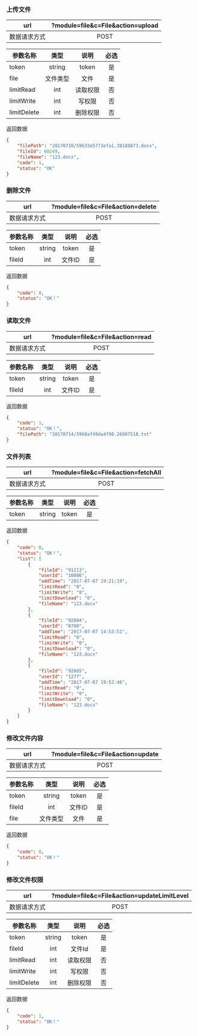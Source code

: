 
### 上传文件
|  url | ?module=file&c=File&action=upload | 
|------|:-----------------------------------------------------:|
|  数据请求方式 | POST | 

|参数名称|类型|说明|必选|
|-------|:---:|:--:|:--:|
|token|string|token|是|
|file|文件类型|文件|是|
|limitRead|int|读取权限|否|
|limitWrite|int|写权限|否|
|limitDelete|int|删除权限|否|

返回数据

```json
{
    "filePath": "20170710/59633e5773efa1.38188873.docx",
    "fileId": 60249,
    "fileName": "123.docx",
    "code": 1,
    "status": "OK"
}
```

### 删除文件
|  url | ?module=file&c=File&action=delete | 
|------|:-----------------------------------------------------:|
|  数据请求方式 | POST | 

|参数名称|类型|说明|必选|
|-------|:---:|:--:|:--:|
|token|string|token|是|
|fileId|int|文件ID|是|

返回数据

```json
{
    "code": 0,
    "status": "OK！"
}
```

### 读取文件
|  url | ?module=file&c=File&action=read | 
|------|:-----------------------------------------------------:|
|  数据请求方式 | POST | 

|参数名称|类型|说明|必选|
|-------|:---:|:--:|:--:|
|token|string|token|是|
|fileId|int|文件ID|是|

返回数据

```json
{
    "code": 1,
    "status": "OK！",
    "filePath": "20170714/5968af49da4f98.26907518.txt"
}
```

### 文件列表
|  url | ?module=file&c=File&action=fetchAll | 
|------|:-----------------------------------------------------:|
|  数据请求方式 | POST | 

|参数名称|类型|说明|必选|
|-------|:---:|:--:|:--:|
|token|string|token|是|

返回数据

```json
{
    "code": 0,
    "status": "OK！",
    "list": [
        {
            "fileId": "91213",
            "userId": "10086",
            "addTime": "2017-07-07 19:21:19",
            "limitRead": "0",
            "limitWrite": "0",
            "limitDownload": "0",
            "fileName": "123.docx"
        },
        {
            "fileId": "92084",
            "userId": "8790",
            "addTime": "2017-07-07 14:53:51",
            "limitRead": "0",
            "limitWrite": "0",
            "limitDownload": "0",
            "fileName": "123.docx"
        },
        {
            "fileId": "92085",
            "userId": "1277",
            "addTime": "2017-07-07 19:52:46",
            "limitRead": "0",
            "limitWrite": "0",
            "limitDownload": "0",
            "fileName": "123.docx"
        }
    ]
}
```

### 修改文件内容
|  url | ?module=file&c=File&action=update | 
|------|:-----------------------------------------------------:|
|  数据请求方式 | POST | 

|参数名称|类型|说明|必选|
|-------|:---:|:--:|:--:|
|token|string|token|是|
|fileId|int|文件ID|是|
|file|文件类型|文件|是|

返回数据

```json
{
    "code": 0,
    "status": "OK！"
}
```

### 修改文件权限
|  url | ?module=file&c=File&action=updateLimitLevel | 
|------|:-----------------------------------------------------:|
|  数据请求方式 | POST | 

|参数名称|类型|说明|必选|
|-------|:---:|:--:|:--:|
|token|string|token|是|
|fileId|int|文件Id|是|
|limitRead|int|读取权限|否|
|limitWrite|int|写权限|否|
|limitDelete|int|删除权限|否|

返回数据

```json
{
    "code": 1,
    "status": "OK！"
}
```
